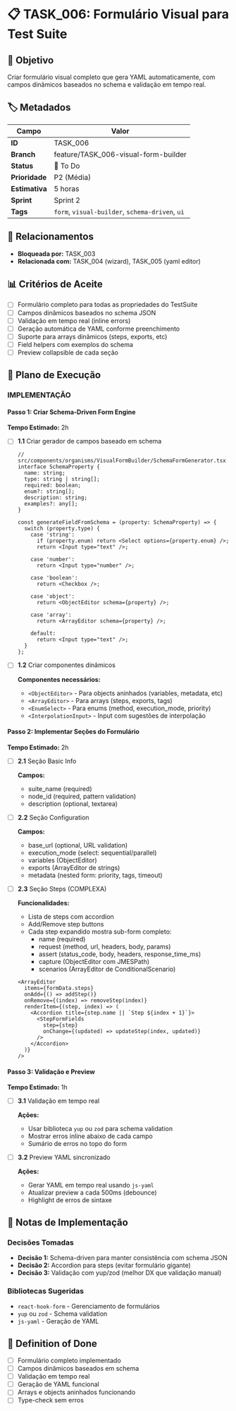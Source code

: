 # 📋 TASK_006: Formulário Visual para Test Suite

## 🎯 Objetivo
Criar formulário visual completo que gera YAML automaticamente, com campos dinâmicos baseados no schema e validação em tempo real.

## 🏷️ Metadados
| Campo | Valor |
|-------|-------|
| **ID** | TASK_006 |
| **Branch** | feature/TASK_006-visual-form-builder |
| **Status** | 🔴 To Do |
| **Prioridade** | P2 (Média) |
| **Estimativa** | 5 horas |
| **Sprint** | Sprint 2 |
| **Tags** | `form`, `visual-builder`, `schema-driven`, `ui` |

## 🔗 Relacionamentos
- **Bloqueada por:** TASK_003
- **Relacionada com:** TASK_004 (wizard), TASK_005 (yaml editor)

## 📊 Critérios de Aceite
- [ ] Formulário completo para todas as propriedades do TestSuite
- [ ] Campos dinâmicos baseados no schema JSON
- [ ] Validação em tempo real (inline errors)
- [ ] Geração automática de YAML conforme preenchimento
- [ ] Suporte para arrays dinâmicos (steps, exports, etc)
- [ ] Field helpers com exemplos do schema
- [ ] Preview collapsible de cada seção

## 🚀 Plano de Execução

### IMPLEMENTAÇÃO

#### Passo 1: Criar Schema-Driven Form Engine
**Tempo Estimado:** 2h

- [ ] **1.1** Criar gerador de campos baseado em schema

  ```tsx
  // src/components/organisms/VisualFormBuilder/SchemaFormGenerator.tsx
  interface SchemaProperty {
    name: string;
    type: string | string[];
    required: boolean;
    enum?: string[];
    description: string;
    examples?: any[];
  }

  const generateFieldFromSchema = (property: SchemaProperty) => {
    switch (property.type) {
      case 'string':
        if (property.enum) return <Select options={property.enum} />;
        return <Input type="text" />;

      case 'number':
        return <Input type="number" />;

      case 'boolean':
        return <Checkbox />;

      case 'object':
        return <ObjectEditor schema={property} />;

      case 'array':
        return <ArrayEditor schema={property} />;

      default:
        return <Input type="text" />;
    }
  };
  ```

- [ ] **1.2** Criar componentes dinâmicos

  **Componentes necessários:**
  - `<ObjectEditor>` - Para objects aninhados (variables, metadata, etc)
  - `<ArrayEditor>` - Para arrays (steps, exports, tags)
  - `<EnumSelect>` - Para enums (method, execution_mode, priority)
  - `<InterpolationInput>` - Input com sugestões de interpolação

#### Passo 2: Implementar Seções do Formulário
**Tempo Estimado:** 2h

- [ ] **2.1** Seção Basic Info

  **Campos:**
  - suite_name (required)
  - node_id (required, pattern validation)
  - description (optional, textarea)

- [ ] **2.2** Seção Configuration

  **Campos:**
  - base_url (optional, URL validation)
  - execution_mode (select: sequential/parallel)
  - variables (ObjectEditor)
  - exports (ArrayEditor de strings)
  - metadata (nested form: priority, tags, timeout)

- [ ] **2.3** Seção Steps (COMPLEXA)

  **Funcionalidades:**
  - Lista de steps com accordion
  - Add/Remove step buttons
  - Cada step expandido mostra sub-form completo:
    - name (required)
    - request (method, url, headers, body, params)
    - assert (status_code, body, headers, response_time_ms)
    - capture (ObjectEditor com JMESPath)
    - scenarios (ArrayEditor de ConditionalScenario)

  ```tsx
  <ArrayEditor
    items={formData.steps}
    onAdd={() => addStep()}
    onRemove={(index) => removeStep(index)}
    renderItem={(step, index) => (
      <Accordion title={step.name || `Step ${index + 1}`}>
        <StepFormFields
          step={step}
          onChange={(updated) => updateStep(index, updated)}
        />
      </Accordion>
    )}
  />
  ```

#### Passo 3: Validação e Preview
**Tempo Estimado:** 1h

- [ ] **3.1** Validação em tempo real

  **Ações:**
  - Usar biblioteca `yup` ou `zod` para schema validation
  - Mostrar erros inline abaixo de cada campo
  - Sumário de erros no topo do form

- [ ] **3.2** Preview YAML sincronizado

  **Ações:**
  - Gerar YAML em tempo real usando `js-yaml`
  - Atualizar preview a cada 500ms (debounce)
  - Highlight de erros de sintaxe

## 📝 Notas de Implementação

### Decisões Tomadas
- **Decisão 1:** Schema-driven para manter consistência com schema JSON
- **Decisão 2:** Accordion para steps (evitar formulário gigante)
- **Decisão 3:** Validação com yup/zod (melhor DX que validação manual)

### Bibliotecas Sugeridas
- `react-hook-form` - Gerenciamento de formulários
- `yup` ou `zod` - Schema validation
- `js-yaml` - Geração de YAML

## 🎯 Definition of Done
- [ ] Formulário completo implementado
- [ ] Campos dinâmicos baseados em schema
- [ ] Validação em tempo real
- [ ] Geração de YAML funcional
- [ ] Arrays e objects aninhados funcionando
- [ ] Type-check sem erros

